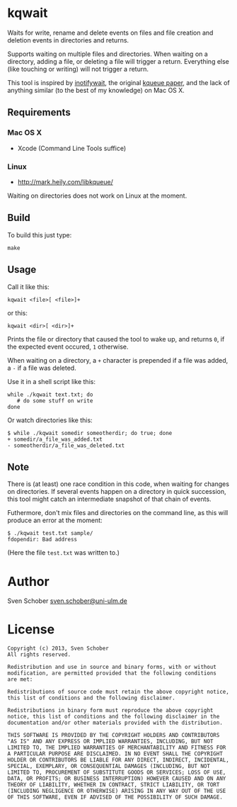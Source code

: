 # kqwait

Waits for write, rename and delete events on files and file creation and
deletion events in directories and returns.

Supports waiting on multiple files and directories.  When waiting on a
directory, adding a file, or deleting a file will trigger a return.
Everything else (like touching or writing) will not trigger a return.

This tool is inspired by [inotifywait][1], the original [kqueue
paper][2], and the lack of anything similar (to the best of my
knowledge) on Mac OS X.

## Requirements

### Mac OS X

 - Xcode (Command Line Tools suffice)

### Linux

 - http://mark.heily.com/libkqueue/

Waiting on directories does not work on Linux at the moment.

## Build

To build this just type:

    make

## Usage

Call it like this:

    kqwait <file>[ <file>]+

or this:

    kqwait <dir>[ <dir>]+

Prints the file or directory that caused the tool to wake up, and
returns `0`, if the expected event occured, `1` otherwise.

When waiting on a directory, a `+` character is prepended if a file was
added, a `-` if a file was deleted.

Use it in a shell script like this:

    while ./kqwait text.txt; do
       # do some stuff on write
    done

Or watch directories like this:

    $ while ./kqwait somedir someotherdir; do true; done
    + somedir/a_file_was_added.txt
    - someotherdir/a_file_was_deleted.txt

## Note

There is (at least) one race condition in this code, when waiting
for changes on directories. If several events happen on a directory
in quick succession, this tool might catch an intermediate snapshot
of that chain of events.

Futhermore, don't mix files and directories on the command line, as this
will produce an error at the moment:

    $ ./kqwait test.txt sample/
    fdopendir: Bad address

(Here the file `test.txt` was written to.)

# Author

Sven Schober <sven.schober@uni-ulm.de>

[1]: https://github.com/rvoicilas/inotify-tools/wiki/
[2]: http://people.freebsd.org/~jlemon/papers/kqueue.pdf

# License

````
Copyright (c) 2013, Sven Schober
All rights reserved.

Redistribution and use in source and binary forms, with or without
modification, are permitted provided that the following conditions
are met:

Redistributions of source code must retain the above copyright notice,
this list of conditions and the following disclaimer.

Redistributions in binary form must reproduce the above copyright
notice, this list of conditions and the following disclaimer in the
documentation and/or other materials provided with the distribution.

THIS SOFTWARE IS PROVIDED BY THE COPYRIGHT HOLDERS AND CONTRIBUTORS
"AS IS" AND ANY EXPRESS OR IMPLIED WARRANTIES, INCLUDING, BUT NOT
LIMITED TO, THE IMPLIED WARRANTIES OF MERCHANTABILITY AND FITNESS FOR
A PARTICULAR PURPOSE ARE DISCLAIMED. IN NO EVENT SHALL THE COPYRIGHT
HOLDER OR CONTRIBUTORS BE LIABLE FOR ANY DIRECT, INDIRECT, INCIDENTAL,
SPECIAL, EXEMPLARY, OR CONSEQUENTIAL DAMAGES (INCLUDING, BUT NOT
LIMITED TO, PROCUREMENT OF SUBSTITUTE GOODS OR SERVICES; LOSS OF USE,
DATA, OR PROFITS; OR BUSINESS INTERRUPTION) HOWEVER CAUSED AND ON ANY
THEORY OF LIABILITY, WHETHER IN CONTRACT, STRICT LIABILITY, OR TORT
(INCLUDING NEGLIGENCE OR OTHERWISE) ARISING IN ANY WAY OUT OF THE USE
OF THIS SOFTWARE, EVEN IF ADVISED OF THE POSSIBILITY OF SUCH DAMAGE.
````
